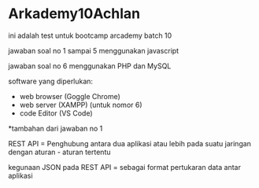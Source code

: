 # Arkademy10Achlan
ini adalah test untuk bootcamp arcademy batch 10

jawaban soal no 1 sampai 5 menggunakan javascript

jawaban soal no 6 menggunakan PHP dan MySQL

software yang diperlukan:
- web browser (Goggle Chrome)
- web server (XAMPP) (untuk nomor 6)
- code Editor (VS Code)

*tambahan dari jawaban no 1

REST API = Penghubung antara dua aplikasi atau lebih pada suatu jaringan dengan aturan - aturan tertentu

kegunaan JSON pada REST API = sebagai format pertukaran data antar aplikasi 
 
